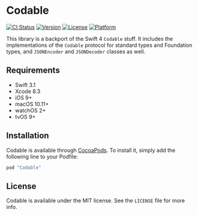 # Codable

[![CI Status](http://img.shields.io/travis/broadwaylamb/Codable.svg?style=flat)](https://travis-ci.org/broadwaylamb/Codable)
[![Version](https://img.shields.io/cocoapods/v/Codable.svg?style=flat)](http://cocoapods.org/pods/Codable)
[![License](https://img.shields.io/cocoapods/l/Codable.svg?style=flat)](http://cocoapods.org/pods/Codable)
[![Platform](https://img.shields.io/cocoapods/p/Codable.svg?style=flat)](http://cocoapods.org/pods/Codable)

This library is a backport of the Swift 4 `Codable` stuff. It includes the implementations of the `Codable` protocol for standard types and Foundation types, and `JSONEncoder` and `JSONDecoder` classes as well.

## Requirements

- Swift 3.1
- Xcode 8.3
- iOS 9+
- macOS 10.11+
- watchOS 2+
- tvOS 9+

## Installation

Codable is available through [CocoaPods](http://cocoapods.org). To install
it, simply add the following line to your Podfile:

```ruby
pod "Codable"
```

## License

Codable is available under the MIT license. See the `LICENSE` file for more info.
